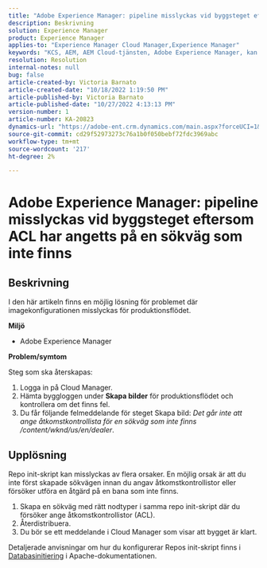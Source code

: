 ```yaml
---
title: "Adobe Experience Manager: pipeline misslyckas vid byggsteget eftersom ACL har angetts på en sökväg som inte finns"
description: Beskrivning
solution: Experience Manager
product: Experience Manager
applies-to: "Experience Manager Cloud Manager,Experience Manager"
keywords: "KCS, AEM, AEM Cloud-tjänsten, Adobe Experience Manager, kan inte ange acl för en sökväg som inte finns"
resolution: Resolution
internal-notes: null
bug: false
article-created-by: Victoria Barnato
article-created-date: "10/18/2022 1:19:50 PM"
article-published-by: Victoria Barnato
article-published-date: "10/27/2022 4:13:13 PM"
version-number: 1
article-number: KA-20823
dynamics-url: "https://adobe-ent.crm.dynamics.com/main.aspx?forceUCI=1&pagetype=entityrecord&etn=knowledgearticle&id=7c8b6087-e74e-ed11-bba2-000d3a34e6e5"
source-git-commit: cd29f52973273c76a1b0f050bebf72fdc3969abc
workflow-type: tm+mt
source-wordcount: '217'
ht-degree: 2%

---
```


# Adobe Experience Manager: pipeline misslyckas vid byggsteget eftersom ACL har angetts på en sökväg som inte finns

## Beskrivning


I den här artikeln finns en möjlig lösning för problemet där imagekonfigurationen misslyckas för produktionsflödet.

<b>Miljö</b>

- Adobe Experience Manager


<b>Problem/symtom</b>

Steg som ska återskapas:

1. Logga in på Cloud Manager.
2. Hämta byggloggen under <b>Skapa bilder</b> för produktionsflödet och kontrollera om det finns fel.
3. Du får följande felmeddelande för steget Skapa bild: *Det går inte att ange åtkomstkontrollista för en sökväg som inte finns /content/wknd/us/en/dealer*.



## Upplösning


Repo init-skript kan misslyckas av flera orsaker. En möjlig orsak är att du inte först skapade sökvägen innan du angav åtkomstkontrollistor eller försöker utföra en åtgärd på en bana som inte finns.

1. Skapa en sökväg med rätt nodtyper i samma repo init-skript där du försöker ange åtkomstkontrollistor (ACL).
2. Återdistribuera.
3. Du bör se ett meddelande i Cloud Manager som visar att bygget är klart.


Detaljerade anvisningar om hur du konfigurerar Repos init-skript finns i [Databasinitiering](https://sling.apache.org/documentation/bundles/repository-initialization.html) i Apache-dokumentationen.

